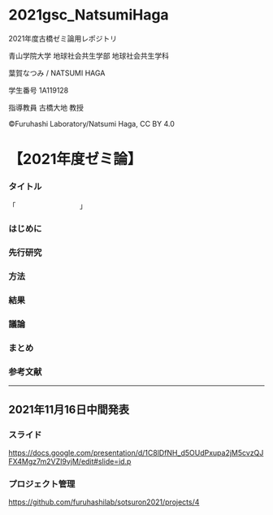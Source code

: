 # 2021gsc_NatsumiHaga
2021年度古橋ゼミ論用レポジトリ

青山学院大学 地球社会共生学部 地球社会共生学科

葉賀なつみ / NATSUMI HAGA

学生番号 1A119128

指導教員 古橋大地 教授

©︎Furuhashi Laboratory/Natsumi Haga, CC BY 4.0


# 【2021年度ゼミ論】
### タイトル
「　　　　　　　　　」

### はじめに

### 先行研究

### 方法

### 結果

### 議論

### まとめ

### 参考文献

--- 

## 2021年11月16日中間発表

### スライド

https://docs.google.com/presentation/d/1C8lDfNH_d5OUdPxupa2jM5cvzQJFX4Mgz7m2VZI9vjM/edit#slide=id.p

### プロジェクト管理

https://github.com/furuhashilab/sotsuron2021/projects/4
